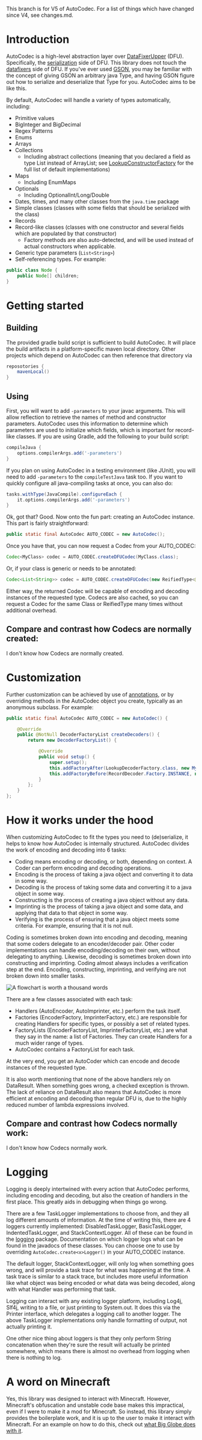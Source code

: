 This branch is for V5 of AutoCodec. For a list of things which have changed since V4, see changes.md.

# Introduction

AutoCodec is a high-level abstraction layer over [DataFixerUpper](https://github.com/Mojang/DataFixerUpper) (DFU). Specifically, the [serialization](https://github.com/Mojang/DataFixerUpper/tree/master/src/main/java/com/mojang/serialization) side of DFU. This library does not touch the [datafixers](https://github.com/Mojang/DataFixerUpper/tree/master/src/main/java/com/mojang/datafixers) side of DFU. If you've ever used [GSON](https://github.com/google/gson), you may be familiar with the concept of giving GSON an arbitrary java Type, and having GSON figure out how to serialize and deserialize that Type for you. AutoCodec aims to be like this.

By default, AutoCodec will handle a variety of types automatically, including:
* Primitive values
* BigInteger and BigDecimal
* Regex Patterns
* Enums
* Arrays
* Collections
	* Including abstract collections (meaning that you declared a field as type List instead of ArrayList; see [LookupConstructorFactory](https://github.com/Builderb0y/AutoCodec/blob/master/src/main/java/builderb0y/autocodec/constructors/LookupConstructorFactory.java) for the full list of default implementations)
* Maps
	* Including EnumMaps
* Optionals
	* Including OptionalInt/Long/Double
* Dates, times, and many other classes from the `java.time` package
* Simple classes (classes with some fields that should be serialized with the class)
* Records
* Record-like classes (classes with one constructor and several fields which are populated by that constructor)
	* Factory methods are also auto-detected, and will be used instead of actual constructors when applicable.
* Generic type parameters (`List<String>`)
* Self-referencing types. For example:
```java
public class Node {
	public Node[] children;
}
```

# Getting started

## Building

The provided gradle build script is sufficient to build AutoCodec. It will place the build artifacts in a platform-specific maven local directory. Other projects which depend on AutoCodec can then reference that directory via
```groovy
reposotories {
	mavenLocal()
}
```

## Using

First, you will want to add `-parameters` to your javac arguments. This will allow reflection to retrieve the names of method and constructor parameters. AutoCodec uses this information to determine which parameters are used to initialize which fields, which is important for record-like classes. If you are using Gradle, add the following to your build script:
```groovy
compileJava {
	options.compilerArgs.add('-parameters')
}
```
If you plan on using AutoCodec in a testing environment (like JUnit), you will need to add `-parameters` to the `compileTestJava` task too. If you want to quickly configure all java-compiling tasks at once, you can also do:
```groovy
tasks.withType(JavaCompile).configureEach {
	it.options.compilerArgs.add('-parameters')
}
```

Ok, got that? Good. Now onto the fun part: creating an AutoCodec instance. This part is fairly straightforward:
```java
public static final AutoCodec AUTO_CODEC = new AutoCodec();
```
Once you have that, you can now request a Codec from your AUTO_CODEC:
```java
Codec<MyClass> codec = AUTO_CODEC.createDFUCodec(MyClass.class);
```
Or, if your class is generic or needs to be annotated:
```java
Codec<List<String>> codec = AUTO_CODEC.createDFUCodec(new ReifiedType<@SingletonArray List<@VerifyIntRange(min = 0, max = 100) Integer>>() {});
```
Either way, the returned Codec will be capable of encoding and decoding instances of the requested type. Codecs are also cached, so you can request a Codec for the same Class or ReifiedType many times without additional overhead.

## Compare and contrast how Codecs are normally created:

I don't know how Codecs are normally created.

# Customization

Further customization can be achieved by use of [annotations](https://github.com/Builderb0y/AutoCodec/tree/master/src/main/java/builderb0y/autocodec/annotations), or by overriding methods in the AutoCodec object you create, typically as an anonymous subclass. For example:
```java
public static final AutoCodec AUTO_CODEC = new AutoCodec() {

	@Override
	public @NotNull DecoderFactoryList createDecoders() {
		return new DecoderFactoryList() {

			@Override
			public void setup() {
				super.setup();
				this.addFactoryAfter(LookupDecoderFactory.class, new MySpecialDecoderFactory());
				this.addFactoryBefore(RecordDecoder.Factory.INSTANCE, new MyOtherDecoderFactory());
			}
		};
	}
};
```

# How it works under the hood

When customizing AutoCodec to fit the types you need to (de)serialize, it helps to know how AutoCodec is internally structured. AutoCodec divides the work of encoding and decoding into 6 tasks:
* Coding means encoding or decoding, or both, depending on context. A Coder can perform encoding and decoding operations.
* Encoding is the process of taking a java object and converting it to data in some way.
* Decoding is the process of taking some data and converting it to a java object in some way.
* Constructing is the process of creating a java object without any data.
* Imprinting is the process of taking a java object and some data, and applying that data to that object in some way.
* Verifying is the process of ensuring that a java object meets some criteria. For example, ensuring that it is not null.

Coding is sometimes broken down into encoding and decoding, meaning that some coders delegate to an encoder/decoder pair. Other coder implementations can handle encoding/decoding on their own, without delegating to anything. Likewise, decoding is sometimes broken down into constructing and imprinting. Coding almost always includes a verification step at the end. Encoding, constructing, imprinting, and verifying are not broken down into smaller tasks.

![A flowchart is worth a thousand words](https://github.com/Builderb0y/AutoCodec/blob/master/Handler%20chain.png)

There are a few classes associated with each task:
* Handlers (AutoEncoder, AutoImprinter, etc.) perform the task itself.
* Factories (EncoderFactory, ImprinterFactory, etc.) are responsible for creating Handlers for specific types, or possibly a set of related types.
* FactoryLists (EncoderFactoryList, ImprinterFactoryList, etc.) are what they say in the name: a list of Factories. They can create Handlers for a much wider range of types.
* AutoCodec contains a FactoryList for each task.

At the very end, you get an AutoCoder which can encode and decode instances of the requested type.

It is also worth mentioning that none of the above handlers rely on DataResult. When something goes wrong, a checked exception is thrown. The lack of reliance on DataResult also means that AutoCodec is more efficient at encoding and decoding than regular DFU is, due to the highly reduced number of lambda expressions involved.

## Compare and contrast how Codecs normally work:

I don't know how Codecs normally work.

# Logging

Logging is deeply intertwined with every action that AutoCodec performs, including encoding and decoding, but also the creation of handlers in the first place. This greatly aids in debugging when things go wrong.

There are a few TaskLogger implementations to choose from, and they all log different amounts of information. At the time of writing this, there are 4 loggers currently implemented: DisabledTaskLogger, BasicTaskLogger, IndentedTaskLogger, and StackContextLogger. All of these can be found in the [logging](https://github.com/Builderb0y/AutoCodec/tree/master/src/main/java/builderb0y/autocodec/logging) package. Documentation on which logger logs what can be found in the javadocs of these classes. You can choose one to use by overriding `AutoCodec.create<x>Logger()` in your AUTO_CODEC instance.

The default logger, StackContextLogger, will only log when something goes wrong, and will provide a task trace for what was happening at the time. A task trace is similar to a stack trace, but includes more useful information like what object was being encoded or what data was being decoded, along with what Handler was performing that task.

Logging can interact with any existing logger platform, including Log4j, Slf4j, writing to a file, or just printing to System.out. It does this via the Printer interface, which delegates a logging call to another logger. The above TaskLogger implementations only handle formatting of output, not actually printing it.

One other nice thing about loggers is that they only perform String concatenation when they're sure the result will actually be printed somewhere, which means there is almost no overhead from logging when there is nothing to log.

# A word on Minecraft

Yes, this library was designed to interact with Minecraft. However, Minecraft's obfuscation and unstable code base makes this impractical, even if I were to make it a mod for Minecraft. So instead, this library simply provides the boilerplate work, and it is up to the user to make it interact with Minecraft. For an example on how to do this, check out [what Big Globe does with it](https://github.com/Builderb0y/BigGlobe/blob/scriptable-generators/src/main/java/builderb0y/bigglobe/codecs/BigGlobeAutoCodec.java).
